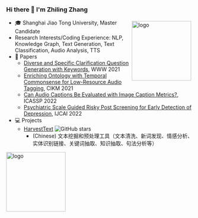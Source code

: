 ### Hi there 👋 I'm Zhiling Zhang

<img src="https://github-readme-stats.vercel.app/api?username=blmoistawinde&show_icons=true" alt="logo" height="160" align="right" style="margin: 5px; margin-bottom: 20px;" />

- 🎓 Shanghai Jiao Tong University, Master Candidate
- Research Interests/Coding Experience: NLP, Knowledge Graph, Text Generation, Text Classification, Audio Analysis, TTS
- 📄 Papers
  - [Diverse and Specific Clarification Question Generation with Keywords](https://arxiv.org/pdf/2104.10317), WWW 2021
  - [Enriching Ontology with Temporal Commonsense for Low-Resource Audio Tagging](https://arxiv.org/pdf/2110.01009), CIKM 2021
  - [Can Audio Captions Be Evaluated with Image Caption Metrics?](https://arxiv.org/pdf/2110.04684), ICASSP 2022
  - [Psychiatric Scale Guided Risky Post Screening for Early Detection of Depression](https://github.com/blmoistawinde/scale_early_depress_detect/blob/main/paper.pdf), IJCAI 2022
- 💻 Projects
  - [HarvestText](https://github.com/blmoistawinde/HarvestText) ![GitHub stars](https://img.shields.io/github/stars/blmoistawinde/harvesttext?style=social)
    - (Chinese) 文本挖掘和预处理工具（文本清洗、新词发现、情感分析、实体识别链接、关键词抽取、知识抽取、句法分析等）

<img src="https://github-profile-trophy.vercel.app/?username=blmoistawinde&rank=SSS,SS,S,AAA,AA,A,B&margin-w=15&theme=flat&column=7" alt="logo" height="160" align="center" style="margin: auto; margin-bottom: 20px;" />

<!--
**blmoistawinde/blmoistawinde** is a ✨ _special_ ✨ repository because its `README.md` (this file) appears on your GitHub profile.

Here are some ideas to get you started:

- 🔭 I’m currently working on ...
- 🌱 I’m currently learning ...
- 👯 I’m looking to collaborate on ...
- 🤔 I’m looking for help with ...
- 💬 Ask me about ...
- 📫 How to reach me: ...
- 😄 Pronouns: ...
- ⚡ Fun fact: ...
-->
